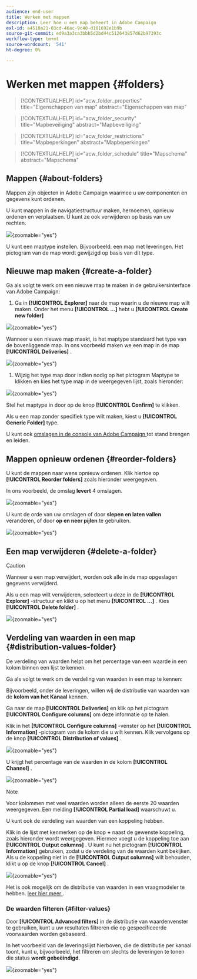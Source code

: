 ```yaml
---
audience: end-user
title: Werken met mappen
description: Leer hoe u een map beheert in Adobe Campaign
exl-id: a4518a21-03cd-46ac-9c40-d181692e1b9b
source-git-commit: ed9a3a3ca3bbb5d2bd44c512643857d62b97393c
workflow-type: tm+mt
source-wordcount: '541'
ht-degree: 0%

---
```


# Werken met mappen {#folders}

>[!CONTEXTUALHELP]
>id="acw_folder_properties"
>title="Eigenschappen van map"
>abstract="Eigenschappen van map"

>[!CONTEXTUALHELP]
>id="acw_folder_security"
>title="Mapbeveiliging"
>abstract="Mapbeveiliging"

>[!CONTEXTUALHELP]
>id="acw_folder_restrictions"
>title="Mapbeperkingen"
>abstract="Mapbeperkingen"

>[!CONTEXTUALHELP]
>id="acw_folder_schedule"
>title="Mapschema"
>abstract="Mapschema"

## Mappen {#about-folders}

Mappen zijn objecten in Adobe Campaign waarmee u uw componenten en gegevens kunt ordenen.

U kunt mappen in de navigatiestructuur maken, hernoemen, opnieuw ordenen en verplaatsen. U kunt ze ook verwijderen op basis van uw rechten.

![](assets/folders.png){zoomable="yes"}

U kunt een maptype instellen. Bijvoorbeeld: een map met leveringen.
Het pictogram van de map wordt gewijzigd op basis van dit type.

## Nieuwe map maken {#create-a-folder}

Ga als volgt te werk om een nieuwe map te maken in de gebruikersinterface van Adobe Campaign:

1. Ga in **[!UICONTROL Explorer]** naar de map waarin u de nieuwe map wilt maken.
Onder het menu **[!UICONTROL ...]** hebt u **[!UICONTROL Create new folder]**

![](assets/folder_create.png){zoomable="yes"}

Wanneer u een nieuwe map maakt, is het maptype standaard het type van de bovenliggende map. In ons voorbeeld maken we een map in de map **[!UICONTROL Deliveries]** .

![](assets/folder_new.png){zoomable="yes"}

1. Wijzig het type map door indien nodig op het pictogram Maptype te klikken en kies het type map in de weergegeven lijst, zoals hieronder:

![](assets/folder_type.png){zoomable="yes"}

Stel het maptype in door op de knop **[!UICONTROL Confirm]** te klikken.

Als u een map zonder specifiek type wilt maken, kiest u **[!UICONTROL Generic Folder]** type.

U kunt ook [ omslagen in de console van Adobe Campaign ](https://experienceleague.adobe.com/en/docs/campaign/campaign-v8/config/configuration/folders-and-views) tot stand brengen en leiden.


## Mappen opnieuw ordenen {#reorder-folders}

U kunt de mappen naar wens opnieuw ordenen. Klik hiertoe op **[!UICONTROL Reorder folders]** zoals hieronder weergegeven.

In ons voorbeeld, de omslag **levert** 4 omslagen.

![](assets/folder-reorder.png){zoomable="yes"}

U kunt de orde van uw omslagen of door **slepen en laten vallen** veranderen, of door **op en neer pijlen** te gebruiken.

![](assets/folder-draganddrop.png){zoomable="yes"}


## Een map verwijderen {#delete-a-folder}

>[!CAUTION]
>
>Wanneer u een map verwijdert, worden ook alle in de map opgeslagen gegevens verwijderd.

Als u een map wilt verwijderen, selecteert u deze in de **[!UICONTROL Explorer]** -structuur en klikt u op het menu **[!UICONTROL ...]** .
Kies **[!UICONTROL Delete folder]** .

![](assets/folder_delete.png){zoomable="yes"}

## Verdeling van waarden in een map {#distribution-values-folder}

De verdeling van waarden helpt om het percentage van een waarde in een kolom binnen een lijst te kennen.

Ga als volgt te werk om de verdeling van waarden in een map te kennen:

Bijvoorbeeld, onder de leveringen, willen wij de distributie van waarden van de **kolom van het Kanaal** kennen.

Ga naar de map **[!UICONTROL Deliveries]** en klik op het pictogram **[!UICONTROL Configure columns]** om deze informatie op te halen.

Klik in het **[!UICONTROL Configure columns]** -venster op het **[!UICONTROL Information]** -pictogram van de kolom die u wilt kennen. Klik vervolgens op de knop **[!UICONTROL Distribution of values]** .

![](assets/values_deliveries.png){zoomable="yes"}

U krijgt het percentage van de waarden in de kolom **[!UICONTROL Channel]** .

![](assets/values_percentage.png){zoomable="yes"}

>[!NOTE]
>
> Voor kolommen met veel waarden worden alleen de eerste 20 waarden weergegeven. Een melding **[!UICONTROL Partial load]** waarschuwt u.

U kunt ook de verdeling van waarden van een koppeling hebben.

Klik in de lijst met kenmerken op de knop **+** naast de gewenste koppeling, zoals hieronder wordt weergegeven. Hiermee voegt u de koppeling toe aan **[!UICONTROL Output columns]** . U kunt nu het pictogram **[!UICONTROL Information]** gebruiken, zodat u de verdeling van de waarden kunt bekijken. Als u de koppeling niet in de **[!UICONTROL Output columns]** wilt behouden, klikt u op de knop **[!UICONTROL Cancel]** .

![](assets/values_link.png){zoomable="yes"}

Het is ook mogelijk om de distributie van waarden in een vraagmodeler te hebben. [ leer hier meer ](../query/build-query.md#distribution-of-values-in-a-query).

### De waarden filteren {#filter-values}

Door **[!UICONTROL Advanced filters]** in de distributie van waardenvenster te gebruiken, kunt u uw resultaten filtreren die op gespecificeerde voorwaarden worden gebaseerd.

In het voorbeeld van de leveringslijst hierboven, die de distributie per kanaal toont, kunt u, bijvoorbeeld, het filtreren om slechts de leveringen te tonen die status **wordt gebeëindigd**.

![](assets/values_filter.png){zoomable="yes"}
